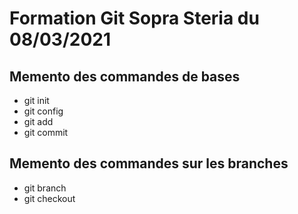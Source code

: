 # Formation Git Sopra Steria du 08/03/2021


## Memento des commandes de bases

* git init
* git config
* git add
* git commit

## Memento des commandes sur les branches

* git branch
* git checkout
